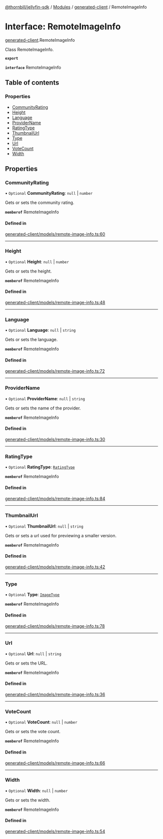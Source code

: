 [@thornbill/jellyfin-sdk](../README.md) / [Modules](../modules.md) / [generated-client](../modules/generated_client.md) / RemoteImageInfo

# Interface: RemoteImageInfo

[generated-client](../modules/generated_client.md).RemoteImageInfo

Class RemoteImageInfo.

**`export`**

**`interface`** RemoteImageInfo

## Table of contents

### Properties

- [CommunityRating](generated_client.RemoteImageInfo.md#communityrating)
- [Height](generated_client.RemoteImageInfo.md#height)
- [Language](generated_client.RemoteImageInfo.md#language)
- [ProviderName](generated_client.RemoteImageInfo.md#providername)
- [RatingType](generated_client.RemoteImageInfo.md#ratingtype)
- [ThumbnailUrl](generated_client.RemoteImageInfo.md#thumbnailurl)
- [Type](generated_client.RemoteImageInfo.md#type)
- [Url](generated_client.RemoteImageInfo.md#url)
- [VoteCount](generated_client.RemoteImageInfo.md#votecount)
- [Width](generated_client.RemoteImageInfo.md#width)

## Properties

### CommunityRating

• `Optional` **CommunityRating**: ``null`` \| `number`

Gets or sets the community rating.

**`memberof`** RemoteImageInfo

#### Defined in

[generated-client/models/remote-image-info.ts:60](https://github.com/jellyfin/jellyfin-sdk-typescript/blob/7402732/src/generated-client/models/remote-image-info.ts#L60)

___

### Height

• `Optional` **Height**: ``null`` \| `number`

Gets or sets the height.

**`memberof`** RemoteImageInfo

#### Defined in

[generated-client/models/remote-image-info.ts:48](https://github.com/jellyfin/jellyfin-sdk-typescript/blob/7402732/src/generated-client/models/remote-image-info.ts#L48)

___

### Language

• `Optional` **Language**: ``null`` \| `string`

Gets or sets the language.

**`memberof`** RemoteImageInfo

#### Defined in

[generated-client/models/remote-image-info.ts:72](https://github.com/jellyfin/jellyfin-sdk-typescript/blob/7402732/src/generated-client/models/remote-image-info.ts#L72)

___

### ProviderName

• `Optional` **ProviderName**: ``null`` \| `string`

Gets or sets the name of the provider.

**`memberof`** RemoteImageInfo

#### Defined in

[generated-client/models/remote-image-info.ts:30](https://github.com/jellyfin/jellyfin-sdk-typescript/blob/7402732/src/generated-client/models/remote-image-info.ts#L30)

___

### RatingType

• `Optional` **RatingType**: [`RatingType`](../enums/generated_client.RatingType.md)

**`memberof`** RemoteImageInfo

#### Defined in

[generated-client/models/remote-image-info.ts:84](https://github.com/jellyfin/jellyfin-sdk-typescript/blob/7402732/src/generated-client/models/remote-image-info.ts#L84)

___

### ThumbnailUrl

• `Optional` **ThumbnailUrl**: ``null`` \| `string`

Gets or sets a url used for previewing a smaller version.

**`memberof`** RemoteImageInfo

#### Defined in

[generated-client/models/remote-image-info.ts:42](https://github.com/jellyfin/jellyfin-sdk-typescript/blob/7402732/src/generated-client/models/remote-image-info.ts#L42)

___

### Type

• `Optional` **Type**: [`ImageType`](../enums/generated_client.ImageType.md)

**`memberof`** RemoteImageInfo

#### Defined in

[generated-client/models/remote-image-info.ts:78](https://github.com/jellyfin/jellyfin-sdk-typescript/blob/7402732/src/generated-client/models/remote-image-info.ts#L78)

___

### Url

• `Optional` **Url**: ``null`` \| `string`

Gets or sets the URL.

**`memberof`** RemoteImageInfo

#### Defined in

[generated-client/models/remote-image-info.ts:36](https://github.com/jellyfin/jellyfin-sdk-typescript/blob/7402732/src/generated-client/models/remote-image-info.ts#L36)

___

### VoteCount

• `Optional` **VoteCount**: ``null`` \| `number`

Gets or sets the vote count.

**`memberof`** RemoteImageInfo

#### Defined in

[generated-client/models/remote-image-info.ts:66](https://github.com/jellyfin/jellyfin-sdk-typescript/blob/7402732/src/generated-client/models/remote-image-info.ts#L66)

___

### Width

• `Optional` **Width**: ``null`` \| `number`

Gets or sets the width.

**`memberof`** RemoteImageInfo

#### Defined in

[generated-client/models/remote-image-info.ts:54](https://github.com/jellyfin/jellyfin-sdk-typescript/blob/7402732/src/generated-client/models/remote-image-info.ts#L54)
